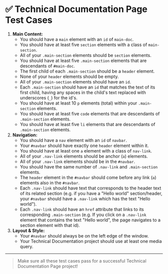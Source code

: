 # ✅ Technical Documentation Page Test Cases

1. **Main Content:**
   - You should have a `main` element with an `id` of `main-doc`.
   - You should have at least five `section` elements with a class of `main-section`.
   - All of your `.main-section` elements should be `section` elements.
   - You should have at least five `.main-section` elements that are descendants of `#main-doc`.
   - The first child of each `.main-section` should be a `header` element.
   - None of your `header` elements should be empty.
   - All of your `.main-section` elements should have an `id`.
   - Each `.main-section` should have an `id` that matches the text of its first child, having any spaces in the child's text replaced with underscores (`_`) for the id's.
   - You should have at least 10 `p` elements (total) within your `.main-section` elements.
   - You should have at least five `code` elements that are descendants of `.main-section` elements.
   - You should have at least five `li` elements that are descendants of `.main-section` elements.
2. **Navigation:**
   - You should have a `nav` element with an `id` of `navbar`.
   - Your `#navbar` should have exactly one `header` element within it.
   - You should have at least one `a` element with a class of `nav-link`.
   - All of your `.nav-link` elements should be anchor (`a`) elements.
   - All of your `.nav-link` elements should be in the `#navbar`.
   - You should have the same number of `.nav-link` and `.main-section` elements.
   - The `header` element in the `#navbar` should come before any link (`a`) elements also in the `#navbar`.
   - Each `.nav-link` should have text that corresponds to the header text of its related section (e.g. if you have a "Hello world" section/header, your `#navbar` should have a `.nav-link` which has the text "Hello world").
   - Each `.nav-link` should have an `href` attribute that links to its corresponding `.main-section` (e.g. If you click on a `.nav-link` element that contains the text "Hello world", the page navigates to a section element with that id).
3. **Layout & Style:**
   - Your `#navbar` should always be on the left edge of the window.
   - Your Technical Documentation project should use at least one media query.

---

> Make sure all these test cases pass for a successful Technical Documentation Page project!